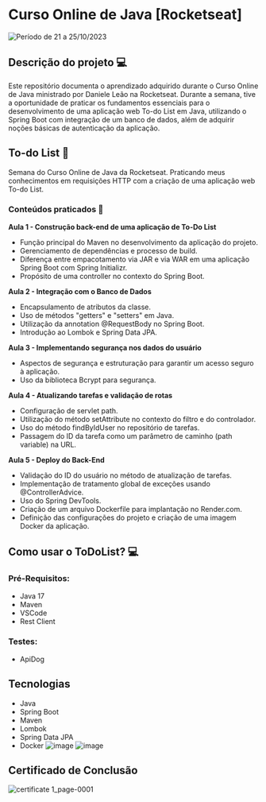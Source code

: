 # Curso Online de Java [Rocketseat]

![Período de 21 a 25/10/2023](https://img.shields.io/badge/Per%C3%ADodo-09%20a%2013%2F10%2F2023-blue) 

## Descrição do projeto 💻
Este repositório documenta o aprendizado adquirido durante o Curso Online de Java ministrado por Daniele Leão na Rocketseat. Durante a semana, tive a oportunidade de praticar os fundamentos essenciais para o desenvolvimento de uma aplicação web To-do List em Java, utilizando o Spring Boot com integração de um banco de dados, além de adquirir noções básicas de autenticação da aplicação.

## To-do List 🚀
Semana do Curso Online de Java da Rocketseat.
Praticando meus conhecimentos em requisições HTTP com a criação de uma aplicação web To-do List.


### Conteúdos praticados 📁

**Aula 1 - Construção back-end de uma aplicação de To-Do List**
- Função principal do Maven no desenvolvimento da aplicação do projeto.
- Gerenciamento de dependências e processo de build.
- Diferença entre empacotamento via JAR e via WAR em uma aplicação Spring Boot com Spring Initializr.
- Propósito de uma controller no contexto do Spring Boot.

**Aula 2 - Integração com o Banco de Dados**
- Encapsulamento de atributos da classe.
- Uso de métodos "getters" e "setters" em Java.
- Utilização da annotation @RequestBody no Spring Boot.
- Introdução ao Lombok e Spring Data JPA.

**Aula 3 - Implementando segurança nos dados do usuário**
- Aspectos de segurança e estruturação para garantir um acesso seguro à aplicação.
- Uso da biblioteca Bcrypt para segurança.

**Aula 4 - Atualizando tarefas e validação de rotas**
- Configuração de servlet path.
- Utilização do método setAttribute no contexto do filtro e do controlador.
- Uso do método findByIdUser no repositório de tarefas.
- Passagem do ID da tarefa como um parâmetro de caminho (path variable) na URL.

**Aula 5 - Deploy do Back-End**
- Validação do ID do usuário no método de atualização de tarefas.
- Implementação de tratamento global de exceções usando @ControllerAdvice.
- Uso do Spring DevTools.
- Criação de um arquivo Dockerfile para implantação no Render.com.
- Definição das configurações do projeto e criação de uma imagem Docker da aplicação.

## Como usar o ToDoList? 💻

### Pré-Requisitos:
- Java 17
- Maven
- VSCode
- Rest Client

### Testes:
- ApiDog


## Tecnologias
- Java
- Spring Boot
- Maven
- Lombok
- Spring Data JPA
- Docker
![image](https://github.com/DaviCorreia/TodoListJava/assets/52337256/1411d071-9c90-464a-93d3-02b0ec782e56)
![image](https://github.com/DaviCorreia/TodoListJava/assets/52337256/bfbf9c37-7a5c-4ca3-8592-fffebc18d864)
## Certificado de Conclusão
![certificate 1_page-0001](https://github.com/DaviCorreia/TodoListJava/assets/52337256/f38a657f-735a-4542-8057-8abf2784d336)
